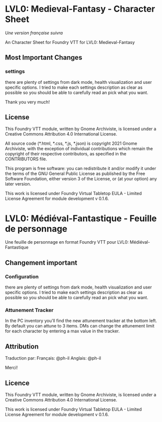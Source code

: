# LVL0: Medieval-Fantasy - Character Sheet
*Une version française suivra*

An Character Sheet for Foundry VTT for LVL0: Medieval-Fantasy

## Most Important Changes

### settings
there are plenty of settings from dark mode, health visualization and user specific options.
I tried to make each settings description as clear as possible so you should be able to carefully
read an pick what you want.

Thank you very much!

## License
This Foundry VTT module, written by Gnome Archiviste, is licensed under a Creative Commons
Attribution 4.0 International License.

All source code (*.html, *.css, *.js, *.json) is copyright 2021 Gnome Archiviste, with the exception of individual
contributions which remain the copyright of their respective contributors, as specified in the CONTRIBUTORS file.

This program is free software: you can redistribute it and/or modify it under the terms of the GNU General Public License as published by the Free Software Foundation, either version 3 of the License, or (at your option) any later version.

This work is licensed under Foundry Virtual Tabletop EULA -
Limited License Agreement for module development v 0.1.6.

# LVL0: Médiéval-Fantastique - Feuille de personnage

Une feuille de personnage en format Foundry VTT pour LVL0: Médiéval-Fantastique

## Changement important

### Configuration
there are plenty of settings from dark mode, health visualization and user specific options.
I tried to make each settings description as clear as possible so you should be able to carefully
read an pick what you want.

### Attunement Tracker
In the PC inventory you'll find the new attunement tracker at the bottom left. By default you can attune to 3 items. DMs can change the attunement limit for each character by entering a max value in the tracker.

## Attribution

Traduction par:
Français: @ph-il
Anglais: @ph-il

Merci!

## Licence
This Foundry VTT module, written by Gnome Archiviste, is licensed under a Creative Commons
Attribution 4.0 International License.

This work is licensed under Foundry Virtual Tabletop EULA -
Limited License Agreement for module development v 0.1.6.
